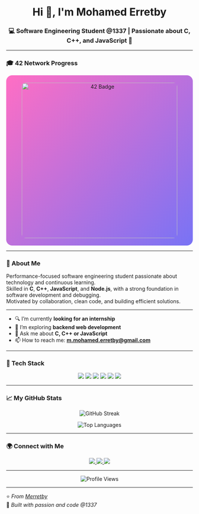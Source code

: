 <h1 align="center">Hi 👋, I'm Mohamed Erretby</h1>
<h3 align="center">💻 Software Engineering Student @1337 | Passionate about C, C++, and JavaScript 🚀</h3>

---

### 🎓 42 Network Progress

<div style="
  text-align: center;
  background: linear-gradient(135deg, #ff6ec4 0%, #7873f5 100%);
  padding: 20px;
  border-radius: 16px;
">
  <a href="https://profile.intra.42.fr/users/moer-ret">
    <img src="https://badge.mediaplus.ma/darkblue/moer-ret?1337Badge=on&UM6P=on" 
         alt="42 Badge" width="420" style="border-radius: 10px;"/>
  </a>
</div>


---

### 🧠 About Me
Performance-focused software engineering student passionate about technology and continuous learning.  
Skilled in **C**, **C++**, **JavaScript**, and **Node.js**, with a strong foundation in software development and debugging.  
Motivated by collaboration, clean code, and building efficient solutions.  

---

- 🔍 I’m currently **looking for an internship**
- 🚀 I’m exploring **backend web development**
- 💬 Ask me about **C, C++ or JavaScript**
- 📫 How to reach me: **m.mohamed.erretby@gmail.com**

---

### 🧩 Tech Stack

<p align="center">
  <img src="https://img.shields.io/badge/C-00599C?style=for-the-badge&logo=c&logoColor=white" />
  <img src="https://img.shields.io/badge/C++-00599C?style=for-the-badge&logo=cplusplus&logoColor=white" />
  <img src="https://img.shields.io/badge/JavaScript-F7DF1E?style=for-the-badge&logo=javascript&logoColor=black" />
  <img src="https://img.shields.io/badge/Node.js-339933?style=for-the-badge&logo=node.js&logoColor=white" />
  <img src="https://img.shields.io/badge/Git-F05032?style=for-the-badge&logo=git&logoColor=white" />
  <img src="https://img.shields.io/badge/Linux-FCC624?style=for-the-badge&logo=linux&logoColor=black" />
</p>

---

### 📈 My GitHub Stats

<p align="center">
  <img src="https://streak-stats.demolab.com?user=Merretby&theme=tokyonight&hide_border=true" alt="GitHub Streak" />
</p>


<p align="center">
  <img src="https://github-readme-stats.vercel.app/api/top-langs/?username=Merretby&layout=compact&theme=tokyonight&hide_border=true" alt="Top Languages" />
</p>

---


### 🌍 Connect with Me

<p align="center">
  <a href="https://www.linkedin.com/in/mohamed-er-retby-630203252/" target="_blank">
    <img src="https://img.shields.io/badge/LinkedIn-0077B5?style=for-the-badge&logo=linkedin&logoColor=white" />
  </a>
  <a href="https://github.com/Merretby" target="_blank">
    <img src="https://img.shields.io/badge/GitHub-181717?style=for-the-badge&logo=github&logoColor=white" />
  </a>
  <a href="mailto:m.mohamed.erretby@gmail.com">
    <img src="https://img.shields.io/badge/Gmail-D14836?style=for-the-badge&logo=gmail&logoColor=white" />
  </a>
</p>

---

<p align="center">
  <img src="https://komarev.com/ghpvc/?username=Merretby&label=Profile%20views&color=blueviolet&style=for-the-badge" alt="Profile Views" />
</p>

---

⭐️ *From [Merretby](https://github.com/Merretby)*  
💙 *Built with passion and code @1337*
